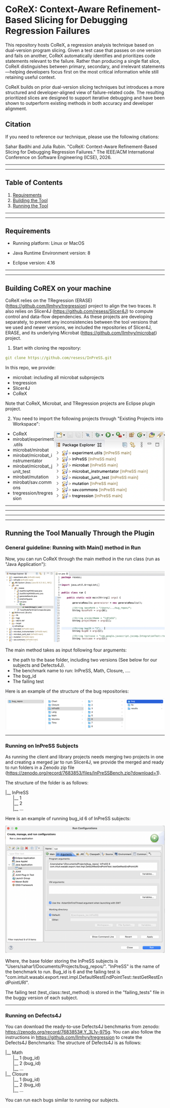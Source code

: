 # CoReX: Context-Aware Refinement-Based Slicing for Debugging Regression Failures

This repository hosts CoReX, a regression analysis technique based on dual-version program slicing.
Given a test case that passes on one version and fails on another, CoReX automatically identifies and prioritizes code statements relevant to the failure. Rather than producing a single flat slice, CoReX distinguishes between primary, secondary, and irrelevant statements—helping developers focus first on the most critical information while still retaining useful context.

CoReX builds on prior dual-version slicing techniques but introduces a more structured and developer-aligned view of failure-related code. The resulting prioritized slices are designed to support iterative debugging and have been shown to outperform existing methods in both accuracy and developer alignment.

## Citation

If you need to reference our technique, please use the following citations:

Sahar Badihi and Julia Rubin. "CoReX: Context-Aware Refinement-Based Slicing for Debugging Regression Failures." The IEEE/ACM International Conference on Software Engineering (ICSE), 2026. 

---
---

## Table of Contents
1. [Requirements](#Requirements)
2. [Building the Tool](#Building-the-Tool)
3. [Running the Tool](#Running-the-Tool)

---
---

## Requirements

* Running platform: Linux or MacOS

* Java Runtime Environment version: 8

* Eclipse version: 4.16

---
---
## Building CoREX on your machine

CoReX relies on the TRegression (ERASE) (https://github.com/llmhyy/tregression) project to align the two traces. 
It also relies on Slicer4J (https://github.com/resess/Slicer4J) to compute control and data-flow dependencies. 
As these projects are developing separately, to prevent any inconsistencies between the tool versions that we used and newer versions, 
we included the repositories of Slicer4J, ERASE, and its underlying Microbat (https://github.com/llmhyy/microbat) project.

1. Start with cloning the repository:
````yaml
git clone https://github.com/resess/InPreSS.git
````
In this repo, we provide:
- microbat: including all microbat subprojects
- tregression
- Slicer4J
- CoReX

Note that CoReX, Microbat, and TRegression projects are Eclipse plugin project. 

2. You need to import the following projects through "Existing Projects into Workspace":

<img align="right" src="img/structure.png" alt="drawing" width="350"/>

- CoReX
- mirobat/experiment.utils
- microbat/mirobat
- mirobat/microbat_instrumentator
- mirobat/microbat_junit_test
- mirobat/mutation
- mirobat/sav.commons
- tregression/tregression

---
--- 

<!-- ## Running the Tool through Script

Please follow the Readme file which we provided with the tool on zenodo: https://doi.org/10.5281/zenodo.7684134 -->

---
--- 

## Running the Tool Manually Through the Plugin 
### General guideline: Running with Main() method in Run
Now, you can run CoReX through the main method in the run class (run as "Java Application"):

![](/img/run.png)

The main method takes as input following four arguments: 
- the path to the base folder, including two versions (See below for our subjects and Defects4J). 
- The benchmark name to run: InPreSS, Math, Closure, ....
- The bug_id
- The failing test

Here is an example of the structure of the bug repositories:

![](/img/fileStructure.png)

---

### Running on InPreSS Subjects
As running the client and library projects needs merging two projects in one and creating a merged jar to run Slicer4J, we provide the merged and ready to run folders in a Zenodo zip file (https://zenodo.org/record/7683853/files/InPreSSBench.zip?download=1).

The structure of the folder is as follows:

|__ InPreSS<br />
&nbsp;&nbsp;&nbsp;&nbsp;&nbsp;&nbsp;|__ 1 <br />
&nbsp;&nbsp;&nbsp;&nbsp;&nbsp;&nbsp;|__ 2 <br /> 
&nbsp;&nbsp;&nbsp;&nbsp;&nbsp;&nbsp;|__ ...<br />

Here is an example of running bug_id 6 of InPreSS subjects:

![](/img/args.png)

Where, the base folder storing the InPreSS subjects is "Users/sahar1/Documents/Projects/bug_repos/". 
"InPreSS" is the name of the benchmark to run. 
Bug_id is 6 and the failing test is "com.intuit.wasabi.export.rest.impl.DefaultRestEndPointTest::testGetRestEndPointURI".

The failing test (test_class::test_method) is stored in the "failing_tests" file in the buggy version of each subject. 

---

### Running on Defects4J
You can download the ready-to-use Defects4J benchmarks from zenodo: https://zenodo.org/record/7683853#.Y_3L1y-975g.
You can also follow the instructions in https://github.com/llmhyy/tregression to create the Defects4J Benchmarks: 
The structure of Defects4J is as follows:

|__ Math<br />
&nbsp;&nbsp;&nbsp;&nbsp;&nbsp;&nbsp;|__ 1 (bug_id)<br />
&nbsp;&nbsp;&nbsp;&nbsp;&nbsp;&nbsp;|__ 2 (bug_id)<br />
&nbsp;&nbsp;&nbsp;&nbsp;&nbsp;&nbsp;|__ ...<br />
|__ Closure<br />
&nbsp;&nbsp;&nbsp;&nbsp;&nbsp;&nbsp;|__ 1 (bug_id)<br />
&nbsp;&nbsp;&nbsp;&nbsp;&nbsp;&nbsp;|__ 2 (bug_id)<br />
&nbsp;&nbsp;&nbsp;&nbsp;&nbsp;&nbsp;|__ ...<br />

You can run each bugs similar to running our subjects. 